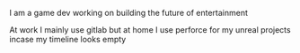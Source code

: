 I am a game dev working on building the future of entertainment

At work I mainly use gitlab but at home I use perforce for my unreal projects incase my timeline looks empty
